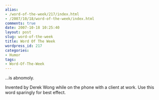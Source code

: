 ```yaml
---
alias:
- /word-of-the-week/217/index.html
- /2007/10/18/word-of-the-week/index.html
comments: true
date: 2007-10-18 10:25:40
layout: post
slug: word-of-the-week
title: Word Of The Week
wordpress_id: 217
categories:
- Humor
tags:
- Word-Of-The-Week
---
```


...is abnomoly.

Invented by Derek Wong while on the phone with a client at work.  Use this word sparingly for best effect.
